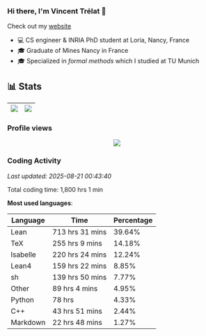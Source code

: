 ### Hi there, I'm Vincent Trélat 👋

Check out my [website](https://vtrelat.github.io)

-   💻 CS engineer & INRIA PhD student at Loria, Nancy, France
-   🎓 Graduate of Mines Nancy in France
-   🎓 Specialized in _formal methods_ which I studied at TU Munich

## 📊 **Stats**

| <img align="center" src="https://readme-stats.clckblog.space/api?username=VTrelat&show_icons=true&include_all_commits=true&theme=tokyonight&hide_border=true" /> | <img align="center" src="https://readme-stats.clckblog.space/api/top-langs/?username=VTrelat&layout=compact&theme=tokyonight&hide_border=true" /> |
| ---------------------------------------------------------------------------------------------------------------------------------------------------------------- | ------------------------------------------------------------------------------------------------------------------------------------------------- |

### Profile views

<p align="center">
 <img src="https://profile-counter.glitch.me/VTrelat/count.svg" />
</p>

<!--automations-->
### Coding Activity
_Last updated: 2025-08-21 00:43:40_

Total coding time: 1,800 hrs 1 min

**Most used languages**:

| Language | Time | Percentage |
| ------------- | ------------- | ------------- |
| Lean | 713 hrs 31 mins | 39.64% |
| TeX | 255 hrs 9 mins | 14.18% |
| Isabelle | 220 hrs 24 mins | 12.24% |
| Lean4 | 159 hrs 22 mins | 8.85% |
| sh | 139 hrs 50 mins | 7.77% |
| Other | 89 hrs 4 mins | 4.95% |
| Python | 78 hrs | 4.33% |
| C++ | 43 hrs 51 mins | 2.44% |
| Markdown | 22 hrs 48 mins | 1.27% |

